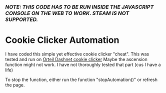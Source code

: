 ### _NOTE: THIS CODE HAS TO BE RUN INSIDE THE JAVASCRIPT CONSOLE ON THE WEB TO WORK. STEAM IS NOT SUPPORTED._

# Cookie Clicker Automation
I have coded this simple yet effective cookie clicker "cheat".
This was tested and run on [Orteil Dashnet cookie clicker](https://orteil.dashnet.org/cookieclicker/)
Maybe the ascension function might not work. I have not thoroughly tested that part (cus I have a life)


To stop the function, either run the function "stopAutomation()" or refresh the page.
